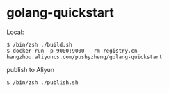 # golang-quickstart

Local:

```shell
$ /bin/zsh ./build.sh
$ docker run -p 9000:9000 --rm registry.cn-hangzhou.aliyuncs.com/pushyzheng/golang-quickstart
```

publish to Aliyun

```shell
$ /bin/zsh ./publish.sh
```
